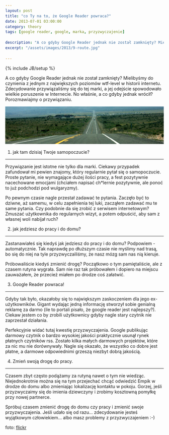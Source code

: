 ```yaml
---
layout: post
title: "co Ty na to, że Google Reader powraca?"
date: 2013-07-01 03:00:00
category: theory
tags: [google reader, google, marka, przyzwyczajenie]

description: "A co gdyby Google Reader jednak nie został zamknięty? Mielibyśmy do czynienia z jednym z największych poziomów wtf-level w historii internetu. Zdecydowanie przywiązaliśmy się do tej marki, a jej odejście spowodowało wielkie poruszenie w Internecie. No właśnie, a co gdyby jednak wrócił? Porozmawiajmy o przywiązaniu."
excerpt: "/assets/images/2013/9-route.jpg"

---
```


{% include JB/setup %}

A co gdyby Google Reader jednak nie został zamknięty? Mielibyśmy do czynienia z jednym z największych poziomów wtf-level w historii internetu. Zdecydowanie przywiązaliśmy się do tej marki, a jej odejście spowodowało wielkie poruszenie w Internecie. No właśnie, a co gdyby jednak wrócił? Porozmawiajmy o przywiązaniu.

<img src="/assets/images/2013/9-route.jpg" alt="route 66 @ USA" />

1) jak tam dzisiaj Twoje samopoczucie?
--------------------------------------

Przywiązanie jest istotne nie tylko dla marki. Ciekawy przypadek zafundował mi pewien znajomy, który regularnie pytał się o samopoczucie. Proste pytanie, nie wymagające dużej ilości pracy, a fest pozytywnie nacechowane emocjami (chciałem napisać ch\*lernie pozytywnie, ale ponoć to już podchodzi pod wulgaryzmy).

Po pewnym czasie nagle przestał zadawać te pytania. Zaczęło być to dziwne, aż samemu, w celu zapełnienia tej luki, zacząłem zadawać mu te same pytania. Czy podobnie da się zrobić z serwisem internetowym? Zmuszać użytkownika do regularnych wizyt, a potem odpuścić, aby sam z własnej woli nabijał ruch?

2) jak jedziesz do pracy i do domu?
-----------------------------------

Zastanawiałeś się kiedyś jak jedziesz do pracy i do domu? Podpowiem - automatycznie. Tak naprawdę po dłuższym czasie nie myślimy nad trasą, bo się do niej na tyle przyzwyczailiśmy, że nasz mózg sam nas nią kieruje.

Próbowaliście kiedyś zmienić drogę? Początkowo o tym pamiętaliście, ale z czasem rutyna wygrała. Sam nie raz tak próbowałem i dopiero na miejscu zauważałem, że przecież miałem po drodze coś załatwić.

3) Google Reader powraca!
-------------------------

Gdyby tak było, okazałoby się to największym zaskoczeniem dla jego ex-użytkowników. Gigant wydając jedną informację stworzył sobie genialną reklamę za darmo (ile to portali pisało, że google reader jest najlepszy?). Ciekaw jestem co by zrobili użytkownicy gdyby nagle stary czytnik nie zaprzestał działania.

Perfekcyjnie widać tutaj kwestię przyzwyczajenia. Google publikując darmowy czytnik o bardzo wysokiej jakości praktycznie usunął rynek płatnych czytników rss. Zostało kilka małych darmowych projektów, które za nic mu nie dorównywały. Nagle się okazało, że wszystko co dobre jest płatne, a darmowe odpowiednimi grzeszą niezbyt dobrą jakością.

4) Zmień swoją drogę do pracy.
------------------------------

Czasem zbyt często podążamy za rutyną nawet o tym nie wiedząc. Niejednokrotnie można się na tym przejechać chcąć odwiedzić Empik w drodze do domu albo zmieniając lokalizację kontaktu w pokoju. Gorzej, jeśli przyzwyczaimy się do imienia dziewczyny i zrobimy kosztowną pomyłkę przy nowej partnerce.

Spróbuj czasem zmienić drogę do domu czy pracy i zmienić swoje przyzwyczajenia. Jeśli udało się od razu... zdecydowanie jesteś wyjątkowym człowiekiem... albo masz problemy z przyzwyczajeniem :-)

foto: [flickr](http://www.flickr.com/photos/sovietuk/11937038/)

